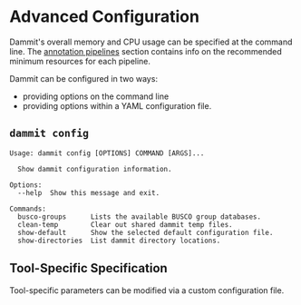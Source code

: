 # Advanced Configuration

Dammit's overall memory and CPU usage can be specified at the command line.
The [annotation pipelines](pipelines.md) section contains info on the
recommended minimum resources for each pipeline.


Dammit can be configured in two ways:

  - providing options on the command line
  - providing options within a YAML configuration file.


## **`dammit config`**

```
Usage: dammit config [OPTIONS] COMMAND [ARGS]...

  Show dammit configuration information.

Options:
  --help  Show this message and exit.

Commands:
  busco-groups      Lists the available BUSCO group databases.
  clean-temp        Clear out shared dammit temp files.
  show-default      Show the selected default configuration file.
  show-directories  List dammit directory locations.
```



## Tool-Specific Specification

Tool-specific parameters can be modified via a custom configuration file.





